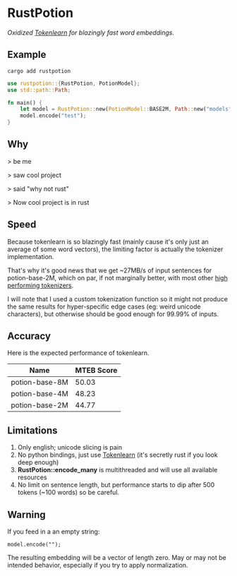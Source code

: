 # RustPotion
*Oxidized [Tokenlearn](https://github.com/MinishLab/tokenlearn) for blazingly fast word embeddings.*
 

## Example

```
cargo add rustpotion 
```

```rust
use rustpotion::{RustPotion, PotionModel};
use std::path::Path;

fn main() {
    let model = RustPotion::new(PotionModel::BASE2M, Path::new("models"));
    model.encode("test");
}
```

## Why
\> be me

\> saw cool project

\> said "why not rust"

\> Now cool project is in rust

## Speed

Because tokenlearn is so blazingly fast (mainly cause it's only just an average of some word vectors), the limiting factor is actually the tokenizer implementation.

That's why it's good news that we get ~27MB/s of input sentences for potion-base-2M, which on par, if not marginally better, with most other [high performing tokenizers](https://github.com/huggingface/tokenizers).

I will note that I used a custom tokenization function so it might not produce the same results for hyper-specific edge cases (eg: weird unicode characters), but otherwise should be good enough for 99.99% of inputs.

## Accuracy

Here is the expected performance of tokenlearn.

| Name | MTEB Score |
| --- | --- |
| potion-base-8M | 50.03 |
| potion-base-4M | 48.23 |
| potion-base-2M | 44.77 |

## Limitations

1. Only english; unicode slicing is pain
2. No python bindings, just use [Tokenlearn](https://github.com/MinishLab/tokenlearn) (it's secretly rust if you look deep enough)
3. **RustPotion::encode_many** is multithreaded and will use all available resources
4. No limit on sentence length, but performance starts to dip after 500 tokens (~100 words) so be careful.

## Warning
If you feed in a an empty string:
```
model.encode("");
```
The resulting embedding will be a vector of length zero. May or may not be intended behavior, especially if you try to apply normalization.
